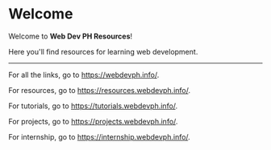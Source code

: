 # Welcome

Welcome to **Web Dev PH Resources**!

Here you'll find resources for learning web development.

---

For all the links, go to <https://webdevph.info/>.

For resources, go to <https://resources.webdevph.info/>.

For tutorials, go to <https://tutorials.webdevph.info/>.

For projects, go to <https://projects.webdevph.info/>.

For internship, go to <https://internship.webdevph.info/>.